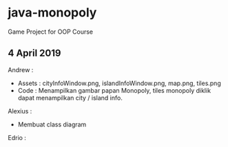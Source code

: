 # java-monopoly
Game Project for OOP Course
## 4 April 2019
Andrew :
- Assets : cityInfoWindow.png, islandInfoWindow.png, map.png, tiles.png
- Code : Menampilkan gambar papan Monopoly, tiles monopoly diklik dapat menampilkan city / island info.

Alexius :
- Membuat class diagram

Edrio :
